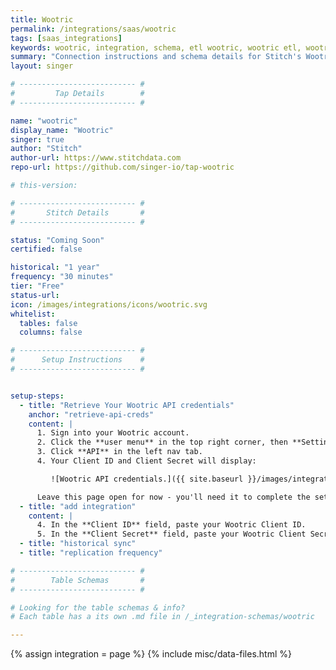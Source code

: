 ```yaml
---
title: Wootric
permalink: /integrations/saas/wootric
tags: [saas_integrations]
keywords: wootric, integration, schema, etl wootric, wootric etl, wootric schema
summary: "Connection instructions and schema details for Stitch's Wootric integration."
layout: singer

# -------------------------- #
#         Tap Details        #
# -------------------------- #

name: "wootric"
display_name: "Wootric"
singer: true
author: "Stitch"
author-url: https://www.stitchdata.com
repo-url: https://github.com/singer-io/tap-wootric

# this-version:

# -------------------------- #
#       Stitch Details       #
# -------------------------- #

status: "Coming Soon"
certified: false

historical: "1 year"
frequency: "30 minutes"
tier: "Free"
status-url: 
icon: /images/integrations/icons/wootric.svg
whitelist:
  tables: false
  columns: false

# -------------------------- #
#      Setup Instructions    #
# -------------------------- #


setup-steps:
  - title: "Retrieve Your Wootric API credentials"
    anchor: "retrieve-api-creds"
    content: |
      1. Sign into your Wootric account.
      2. Click the **user menu** in the top right corner, then **Settings**.
      3. Click **API** in the left nav tab.
      4. Your Client ID and Client Secret will display:

         ![Wootric API credentials.]({{ site.baseurl }}/images/integrations/wootric-api-credentials.png)

      Leave this page open for now - you'll need it to complete the setup in Stitch.
  - title: "add integration"
    content: |
      4. In the **Client ID** field, paste your Wootric Client ID.
      5. In the **Client Secret** field, paste your Wootric Client Secret.
  - title: "historical sync"
  - title: "replication frequency"

# -------------------------- #
#        Table Schemas       #
# -------------------------- #

# Looking for the table schemas & info?
# Each table has a its own .md file in /_integration-schemas/wootric

---
```

{% assign integration = page %}
{% include misc/data-files.html %}


